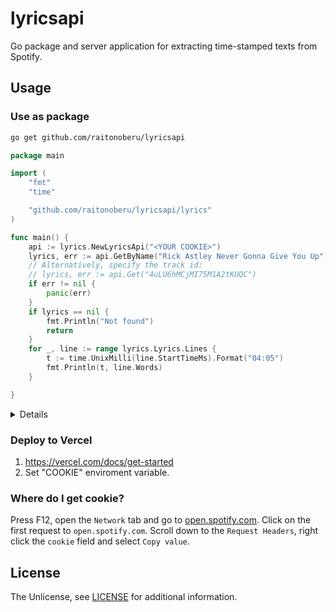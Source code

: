 # lyricsapi
Go package and server application for extracting time-stamped texts from Spotify.

## Usage

### Use as package

```bash
go get github.com/raitonoberu/lyricsapi
```

```go
package main

import (
	"fmt"
	"time"

	"github.com/raitonoberu/lyricsapi/lyrics"
)

func main() {
	api := lyrics.NewLyricsApi("<YOUR COOKIE>")
	lyrics, err := api.GetByName("Rick Astley Never Gonna Give You Up")
	// Alternatively, specify the track id:
	// lyrics, err := api.Get("4uLU6hMCjMI75M1A2tKUQC")
	if err != nil {
		panic(err)
	}
	if lyrics == nil {
		fmt.Println("Not found")
		return
	}
	for _, line := range lyrics.Lyrics.Lines {
		t := time.UnixMilli(line.StartTimeMs).Format("04:05")
		fmt.Println(t, line.Words)
	}

}
```
<details>

```
00:19 We're no strangers to love
00:23 You know the rules and so do I
00:28 A full commitment's what I'm thinking of
00:32 You wouldn't get this from any other guy
00:36 I just wanna tell you how I'm feeling
00:41 Gotta make you understand
00:44 Never gonna give you up
00:46 Never gonna let you down
00:48 Never gonna run around and desert you
00:52 Never gonna make you cry
00:54 Never gonna say goodbye
00:56 Never gonna tell a lie and hurt you
01:02 We've known each other for so long
01:06 Your heart's been aching but you're too shy to say it
01:10 Inside we both know what's been going on
01:14 We know the game and we're gonna play it
01:18 And if you ask me how I'm feeling
01:23 Don't tell me you're too blind to see
01:26 Never gonna give you up
01:28 Never gonna let you down
01:30 Never gonna run around and desert you
01:34 Never gonna make you cry
01:36 Never gonna say goodbye
01:39 Never gonna tell a lie and hurt you
01:43 Never gonna give you up
01:45 Never gonna let you down
01:47 Never gonna run around and desert you
01:51 Never gonna make you cry
01:53 Never gonna say goodbye
01:56 Never gonna tell a lie and hurt you
02:01 
02:03 (Give you up)
02:07 ♪
02:09 (Ooh) Never gonna give, never gonna give
02:11 (Give you up)
02:14 ♪
02:18 We've known each other for so long
02:22 Your heart's been aching but you're too shy to say it
02:26 Inside we both know what's been going on
02:30 We know the game and we're gonna play it
02:34 I just wanna tell you how I'm feeling
02:39 Gotta make you understand
02:42 Never gonna give you up
02:44 Never gonna let you down
02:46 Never gonna run around and desert you
02:51 Never gonna make you cry
02:53 Never gonna say goodbye
02:55 Never gonna tell a lie and hurt you
02:59 Never gonna give you up
03:01 Never gonna let you down
03:03 Never gonna run around and desert you
03:08 Never gonna make you cry
03:10 Never gonna say goodbye
03:12 Never gonna tell a lie and hurt you
03:16 Never gonna give you up
03:18 Never gonna let you down
03:20 Never gonna run around and desert you
03:25 Never gonna make you cry
03:27 Never gonna say goodbye
03:28 
```
</details>

### Deploy to Vercel

1. https://vercel.com/docs/get-started
2. Set "COOKIE" enviroment variable.

### Where do I get cookie?

Press F12, open the `Network` tab and go to [open.spotify.com](https://open.spotify.com/). Click on the first request to `open.spotify.com`. Scroll down to the `Request Headers`, right click the `cookie` field and select `Copy value`.

## License

The Unlicense, see [LICENSE](./LICENSE) for additional information.